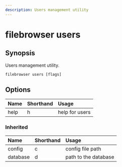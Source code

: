 ```yaml
---
description: Users management utility
---
```


# filebrowser users

## Synopsis

Users management utility.

```text
filebrowser users [flags]
```

## Options

| Name | Shorthand | Usage |
| :--- | :--- | :--- |
| help | h | help for users |

### Inherited

| Name | Shorthand | Usage |
| :--- | :--- | :--- |
| config | c | config file path |
| database | d | path to the database |


